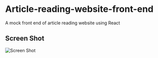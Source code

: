 # Article-reading-website-front-end
A mock front end of article reading website using React

## Screen Shot
![Screen Shot](https://github.com/YH-G/Photo-display-web-application/blob/master/demo/demo.gif?raw=true)

